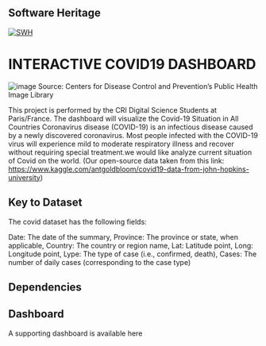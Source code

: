 ## Software Heritage
[![SWH](https://archive.softwareheritage.org/badge/swh:1:dir:a6c5dd6e0cb40fdb352b8f9da8e9ff47e7f31a0a/)](https://archive.softwareheritage.org/swh:1:dir:a6c5dd6e0cb40fdb352b8f9da8e9ff47e7f31a0a;origin=https://github.com/Abbas-Kalantari/interactive-Covid-19-dashboard;visit=swh:1:snp:bc4861bb86c333924c4d6e30dd96d6ce5e505d21;anchor=swh:1:rev:2b6eb24dc710b4d421502723a296fbe407b78e09)

# INTERACTIVE COVID19 DASHBOARD
![image](https://user-images.githubusercontent.com/72027409/121660016-2853e980-caa3-11eb-936f-8d29e47b54bf.png)
Source: Centers for Disease Control and Prevention’s Public Health Image Library 

This project is performed by the CRI Digital Science Students at Paris/France. The dashboard will visualize the Covid-19 Situation in All Countries Coronavirus disease (COVID-19) is an infectious disease caused by a newly discovered coronavirus. Most people infected with the COVID-19 virus will experience mild to moderate respiratory illness and recover without requiring special treatment.we would like analyze current situation of Covid on the world.
(Our open-source data taken from this link: https://www.kaggle.com/antgoldbloom/covid19-data-from-john-hopkins-university)

## Key to Dataset 

The covid dataset has the following fields:

Date: The date of the summary,
Province: The province or state, when applicable,
Country: The country or region name,
Lat: Latitude point,
Long: Longitude point,
Lype: The type of case (i.e., confirmed, death),
Cases: The number of daily cases (corresponding to the case type)

## Dependencies


## Dashboard

A supporting dashboard is available here
